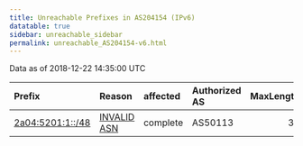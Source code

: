 ```yaml
---
title: Unreachable Prefixes in AS204154 (IPv6)
datatable: true
sidebar: unreachable_sidebar
permalink: unreachable_AS204154-v6.html
---
```


Data as of 2018-12-22 14:35:00 UTC


<div class="datatable-begin"></div>

| Prefix                                                     | Reason                                                                                                   | affected   | Authorized AS   |   MaxLength | Anchor                                         |   unreachable /48s |
|:-----------------------------------------------------------|:---------------------------------------------------------------------------------------------------------|:-----------|:----------------|------------:|:-----------------------------------------------|-------------------:|
| [2a04:5201:1::/48](https://stat.ripe.net/2a04:5201:1::/48) | [INVALID ASN](https://rpki-validator.ripe.net/announcement-preview?asn=AS204154&prefix=2a04:5201:1::/48) | complete   | AS50113         |          32 | [RIPE](unreachable_RIPE_NCC_RPKI_Root-v6.html) |                  1 |

<div class="datatable-end"></div>
